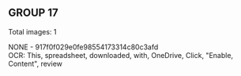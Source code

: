 ## GROUP 17
Total images: 1  

NONE - 917f0f029e0fe98554173314c80c3afd  
OCR: This, spreadsheet, downloaded, with, OneDrive, Click, "Enable, Content", review  

